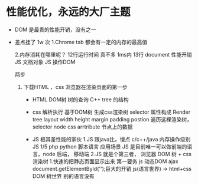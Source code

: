# 性能优化，永远的大厂主题

- DOM 是最贵的性能开销，没有之一


- 差点挂了 
    1w 次
    1.Chrome  tab  都会有一定的内存的最高值

    2.内存消耗在哪里呢？
        12行运行时间  真不多  1ms内
        13行 document  性能开销
            JS 文档对象  JS 操作DOM

    两步
    1. 下载HTML ，css  浏览器在渲染页面的第一步 
        - HTML DOM树  树的查询  C++
            tree 的结构
        - css 解析执行 基于DOM树 生成css渲染树  selector 属性构成   Render  tree  layout  width height margin padding postion
            遍历这棵渲染树，
            selector  node  css arrtribute 节点上的数据

        - JS 极其差性能的家伙
            1.JS 跟java比，慢点   c/c++/java 内存操作级别  JS 1/5 php python  脚本语言
                应用场景  JS 是目前唯一可以做前端的语言，node 后端， 移动端
            2.JS 就是个第三者， 浏览器
                DOM 树 + css 渲染树  1.快速的把静态页面显示出来 第一要务
                js  动态DOM  ajax
                document.getElementById('');巨大的开销
                js(语言世界) -> html+css  DOM  树世界   别的语言没有




